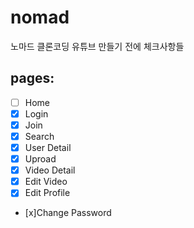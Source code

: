 # nomad

노마드 클론코딩 유튜브 만들기 전에 체크사항들

## pages:
- [ ] Home
- [x] Login
- [x] Join
- [x] Search
- [x] User Detail
- [x] Uproad
- [x] Video Detail
- [x] Edit Video
- [x] Edit Profile
- [x]Change Password